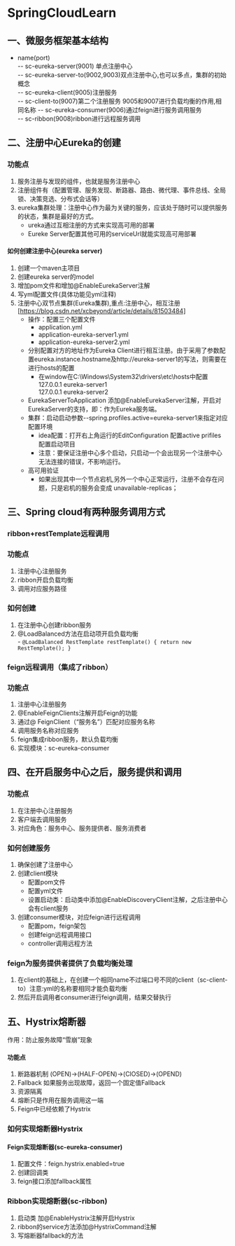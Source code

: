 # SpringCloudLearn
## 一、微服务框架基本结构
- name(port)  
-- sc-eureka-server(9001) 单点注册中心  
-- sc-eureka-server-to(9002,9003)双点注册中心,也可以多点，集群的初始概念  
-- sc-eureka-client(9005)注册服务  
-- sc-client-to(9007)第二个注册服务  9005和9007进行负载均衡的作用,相同名称
-- sc-eureka-consumer(9006)通过feign进行服务调用服务  
-- sc-ribbon(9008)ribbon进行远程服务调用  
## 二、注册中心Eureka的创建
### 功能点
   1. 服务注册与发现的组件，也就是服务注册中心
   2. 注册组件有（配置管理、服务发现、断路器、路由、微代理、事件总线、全局锁、决策竞选、分布式会话等）
   3. eureka集群处理：注册中心作为最为关键的服务，应该处于随时可以提供服务的状态，集群是最好的方式。
      - ureka通过互相注册的方式来实现高可用的部署
      - Eureke Server配置其他可用的serviceUrl就能实现高可用部署
#### 如何创建注册中心(eureka server)
   1. 创建一个maven主项目
   2. 创建eureka server的model
   3. 增加pom文件和增加@EnableEurekaServer注解
   4. 写yml配置文件(具体功能见yml注释)
   5. 注册中心双节点集群(Eureka集群),重点:注册中心，相互注册[https://blog.csdn.net/xcbeyond/article/details/81503484]
      + 操作：配置三个配置文件
        - application.yml
        - application-eureka-server1.yml
        - application-eureka-server2.yml
      + 分别配置对方的地址作为Eureka Client进行相互注册。由于采用了参数配置eureka.instance.hostname及http://eureka-server1的写法，则需要在进行hosts的配置
        - 在window在C:\Windows\System32\drivers\etc\hosts中配置  
        127.0.0.1 eureka-server1  
        127.0.0.1 eureka-server2  
      + EurekaServerToApplication 添加@EnableEurekaServer注解，开启对EurekaServer的支持，即：作为Eureka服务端。
      + 集群：启动启动参数--spring.profiles.active=eureka-server1来指定对应配置环境
        - idea配置：打开右上角运行的EditConfiguration 配置active prifiles 配置启动项目
        - 注意：要保证注册中心多个启动，只启动一个会出现另一个注册中心无法连接的错误，不影响运行。
      + 高可用验证
        - 如果出现其中一个节点宕机,另外一个中心正常运行，注册不会存在问题，只是宕机的服务会变成 unavailable-replicas；
## 三、Spring cloud有两种服务调用方式
### ribbon+restTemplate远程调用
### 功能点
   1. 注册中心注册服务
   2. ribbon开启负载均衡
   3. 调用对应服务路径
### 如何创建
   1. 在注册中心创建ribbon服务
   2. @LoadBalanced方法在启动项开启负载均衡  
     - ````@LoadBalanced
            RestTemplate restTemplate() {
                return new RestTemplate();
            }````  
### feign远程调用（集成了ribbon）
### 功能点
   1. 注册中心注册服务
   2. @EnableFeignClients注解开启Feign的功能
   2. 通过@ FeignClient（“服务名”）匹配对应服务名称
   3. 调用服务名称对应服务
   4. feign集成ribbon服务，默认负载均衡
   5. 实现模块：sc-eureka-consumer
## 四、在开启服务中心之后，服务提供和调用
### 功能点
   1. 在注册中心注册服务
   2. 客户端去调用服务
   3. 对应角色：服务中心、服务提供者、服务消费者
### 如何创建服务
   1. 确保创建了注册中心
   2. 创建client模块
      + 配置pom文件
      + 配置yml文件
      + 设置启动类：启动类中添加@EnableDiscoveryClient注解，之后注册中心会有client服务 
   3. 创建consumer模块，对应feign进行远程调用
      + 配置pom，feign架包
      + 创建feign远程调用接口
      + controller调用远程方法
### feign为服务提供者提供了负载均衡处理
   1. 在client的基础上，在创建一个相同name不过端口号不同的client（sc-client-to）注意:yml的名称要相同才能负载均衡
   2. 然后开启调用者consumer进行feign调用，结果交替执行
## 五、Hystrix熔断器
作用：防止服务故障“雪崩”现象   
#### 功能点
   1. 断路器机制  (OPEN)->(HALF-OPEN)->(ClOSED)->(OPEND)
   2. Fallback 如果服务出现故障，返回一个固定值Fallback
   3. 资源隔离
   4. 熔断只是作用在服务调用这一端  
   5. Feign中已经依赖了Hystrix
### 如何实现熔断器Hystrix
#### Feign实现熔断器(sc-eureka-consumer)
   1. 配置文件：feign.hystrix.enabled=true
   2. 创建回调类
   3. feign接口添加fallback属性
### Ribbon实现熔断器(sc-ribbon)
   1. 启动类 加@EnableHystrix注解开启Hystrix
   2. ribbon的service方法添加@HystrixCommand注解
   3. 写熔断器fallback的方法